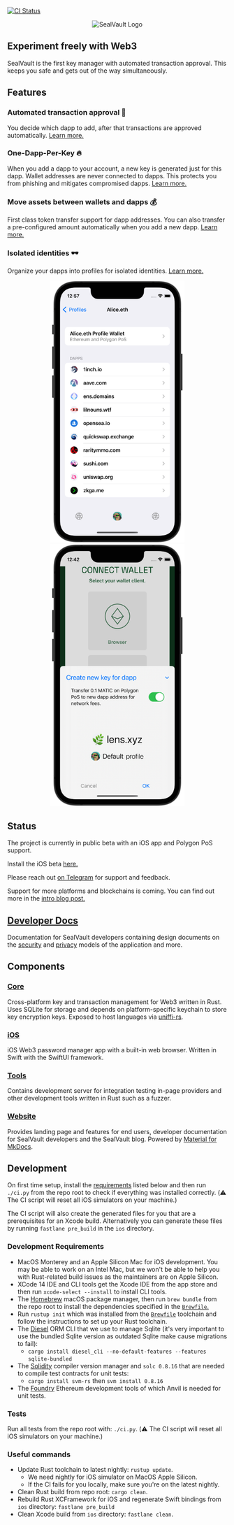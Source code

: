 [![CI Status](https://github.com/sealvault/sealvault/actions/workflows/ci.yml/badge.svg?branch=main)](https://github.com/sealvault/sealvault/actions/workflows/ci.yml) 

<div align="center">
  <img src="./website/src/assets/images/logo-with-text.png" alt="SealVault Logo">
</div>

## Experiment freely with Web3 

SealVault is the first key manager with automated transaction approval. This
keeps you safe and gets out of the way simultaneously.

## Features

### Automated transaction approval 🥳

You decide which dapp to add, after that transactions are approved
automatically.
[Learn more.](https://sealvault.org/one-dapp-per-key/)

### One-Dapp-Per-Key :fire:

When you add a dapp to your account, a new key is generated just for this dapp.
Wallet addresses are never connected to dapps.
This protects you from phishing and mitigates compromised dapps.
[Learn more.](https://sealvault.org/one-dapp-per-key/)

### Move assets between wallets and dapps 💰

First class token transfer support for dapp addresses. 
You can also transfer a pre-configured amount automatically when you add a new dapp. 
[Learn more.](https://sealvault.org/one-dapp-per-key/)

### Isolated identities 🕶️

Organize your dapps into profiles for isolated identities. 
[Learn more.](https://sealvault.org/privacy/)</figcaption>

<div float="left" align="center">
    <img src="./website/src/assets/images/screenshots/profile-view.png" height="600px" />
    <img src="./website/src/assets/images/screenshots/add-dapp.png" height="600px" />
</div>

## Status

The project is currently in public beta with an iOS app and Polygon PoS support.

Install the iOS beta [here.](https://testflight.apple.com/join/EHQYn6Oz)

Please reach out [on Telegram](https://t.me/agostbiro) for support and feedback.

Support for more platforms and blockchains is coming. You can find out more in the [intro blog post.](https://sealvault.org/blog/web3-vision/)

## [Developer Docs](https://sealvault.org/dev-docs/)

Documentation for SealVault developers containing design documents on the
[security](https://sealvault.org/dev-docs/design/security-model/) and [privacy](https://sealvault.org/dev-docs/design/privacy-model/) models of the application and more.

## Components

### [Core](./core)

Cross-platform key and transaction management for Web3 written in Rust. 
Uses SQLite for storage and depends on platform-specific keychain to store 
key encryption keys.
Exposed to host languages via [uniffi-rs](https://github.com/mozilla/uniffi-rs).

### [iOS](./ios)

iOS Web3 password manager app with a built-in web browser. Written in Swift with 
the SwiftUI framework.

### [Tools](./tools)

Contains development server for integration testing in-page providers and other 
development tools written in Rust such as a fuzzer.

### [Website](./website)

Provides landing page and features for end users, developer documentation for
SealVault developers and the SealVault blog. Powered by [Material for
MkDocs](https://squidfunk.github.io/mkdocs-material/).

## Development

On first time setup, install the [requirements](#development-requirements)
listed below and then run `./ci.py` from the repo root to check if everything
was installed correctly. (:warning: The CI script will reset all iOS simulators
on your machine.)

The CI script will also create the generated files for you that are a
prerequisites for an Xcode build. Alternatively you can generate these files by
running `fastlane pre_build` in the `ios` directory.

### Development Requirements

- MacOS Monterey and an Apple Silicon Mac for iOS development. You may be able 
  to work on an Intel Mac, but we won't be able to help you with Rust-related 
  build issues as the maintainers are on Apple Silicon.
- XCode 14 IDE and CLI tools get the Xcode IDE from the app store and then run
  `xcode-select --install` to install CLI tools.
- The [Homebrew](https://brew.sh/) macOS package manager, then run `brew bundle`
  from the repo root to install the dependencies specified in the
  [`Brewfile`.](./Brewfile)
- Run `rustup init` which was installed from the [`Brewfile`](./Brewfile) 
  toolchain and follow the instructions to set up your Rust toolchain.
- The [Diesel](https://diesel.rs/) ORM CLI that we use to manage Sqlite (it's
  very important to use the bundled Sqlite version as outdated Sqlite make cause
  migrations to fail):
  - `cargo install diesel_cli --no-default-features --features sqlite-bundled` 
- The [Solidity](https://docs.soliditylang.org/en/v0.8.16/index.html) compiler 
  version manager and `solc 0.8.16` that are needed to compile test contracts 
  for unit tests:
  - `cargo install svm-rs` then `svm install 0.8.16`
- The [Foundry](https://book.getfoundry.sh/getting-started/installation) 
  Ethereum development tools of which Anvil is needed for unit tests.

### Tests

Run all tests from the repo root with: `./ci.py`. (:warning: The CI script will
reset all iOS simulators on your machine.)

### Useful commands

- Update Rust toolchain to latest nightly: `rustup update`.
  - We need nightly for iOS simulator on MacOS Apple Silicon.
  - If the CI fails for you locally, make sure you're on the latest nightly.
- Clean Rust build from repo root: `cargo clean`.
- Rebuild Rust XCFramework for iOS and regenerate Swift bindings from `ios`
  directory: `fastlane pre_build`
- Clean Xcode build from `ios` directory: `fastlane clean`.

